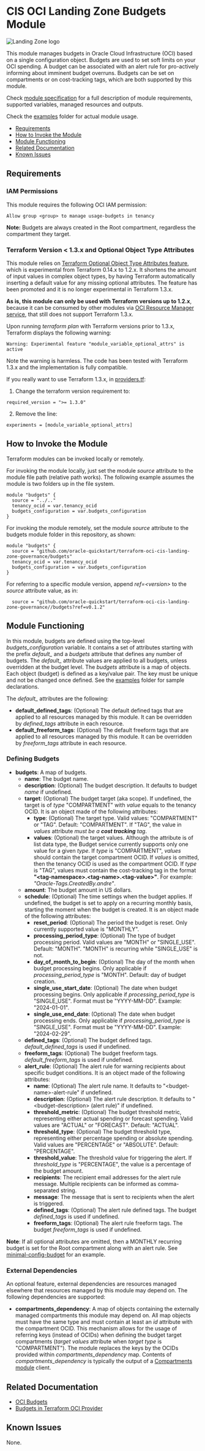# CIS OCI Landing Zone Budgets Module

![Landing Zone logo](../landing_zone_300.png)

This module manages budgets in Oracle Cloud Infrastructure (OCI) based on a single configuration object. Budgets are used to set soft limits on your OCI spending. A budget can be associated with an alert rule for pro-actively informing about imminent budget overruns. Budgets can be set on compartments or on cost-tracking tags, which are both supported by this module.

Check [module specification](./SPEC.md) for a full description of module requirements, supported variables, managed resources and outputs.

Check the [examples](./examples/) folder for actual module usage.

- [Requirements](#requirements)
- [How to Invoke the Module](#invoke)
- [Module Functioning](#functioning)
- [Related Documentation](#related)
- [Known Issues](#issues)

## <a name="requirements">Requirements</a>
### IAM Permissions

This module requires the following OCI IAM permission:

```
Allow group <group> to manage usage-budgets in tenancy
```

**Note:** Budgets are always created in the Root compartment, regardless the compartment they target.

### Terraform Version < 1.3.x and Optional Object Type Attributes
This module relies on [Terraform Optional Object Type Attributes feature](https://developer.hashicorp.com/terraform/language/expressions/type-constraints#optional-object-type-attributes), which is experimental from Terraform 0.14.x to 1.2.x. It shortens the amount of input values in complex object types, by having Terraform automatically inserting a default value for any missing optional attributes. The feature has been promoted and it is no longer experimental in Terraform 1.3.x.

**As is, this module can only be used with Terraform versions up to 1.2.x**, because it can be consumed by other modules via [OCI Resource Manager service](https://docs.oracle.com/en-us/iaas/Content/ResourceManager/home.htm), that still does not support Terraform 1.3.x.

Upon running *terraform plan* with Terraform versions prior to 1.3.x, Terraform displays the following warning:
```
Warning: Experimental feature "module_variable_optional_attrs" is active
```

Note the warning is harmless. The code has been tested with Terraform 1.3.x and the implementation is fully compatible.

If you really want to use Terraform 1.3.x, in [providers.tf](./providers.tf):
1. Change the terraform version requirement to:
```
required_version = ">= 1.3.0"
```
2. Remove the line:
```
experiments = [module_variable_optional_attrs]
```
## <a name="invoke">How to Invoke the Module</a>

Terraform modules can be invoked locally or remotely.

For invoking the module locally, just set the module *source* attribute to the module file path (relative path works). The following example assumes the module is two folders up in the file system.
```
module "budgets" {
  source = "../.."
  tenancy_ocid = var.tenancy_ocid
  budgets_configuration = var.budgets_configuration
}
```

For invoking the module remotely, set the module *source* attribute to the budgets module folder in this repository, as shown:
```
module "budgets" {
  source = "github.com/oracle-quickstart/terraform-oci-cis-landing-zone-governance/budgets"
  tenancy_ocid = var.tenancy_ocid
  budgets_configuration = var.budgets_configuration
}
```
For referring to a specific module version, append *ref=\<version\>* to the *source* attribute value, as in:
```
  source = "github.com/oracle-quickstart/terraform-oci-cis-landing-zone-governance//budgets?ref=v0.1.2"
```

## <a name="functioning">Module Functioning</a>

In this module, budgets are defined using the top-level *budgets_configuration* variable. It contains a set of attributes starting with the prefix *default_* and a *budgets* attribute that defines any number of budgets. The *default_* attribute values are applied to all budgets, unless overridden at the budget level. The *budgets* attribute is a map of objects. Each object (budget) is defined as a key/value pair. The key must be unique and not be changed once defined. See the [examples](./examples/) folder for sample declarations.

The *default_* attributes are the following:

- **default_defined_tags**: (Optional) The default defined tags that are applied to all resources managed by this module. It can be overridden by *defined_tags* attribute in each resource.
- **default_freeform_tags**: (Optional) The default freeform tags that are applied to all resources managed by this module. It can be overridden by *freeform_tags* attribute in each resource.

### Defining Budgets
- **budgets**: A map of budgets.
  - **name**: The budget name.
  - **description**: (Optional) The budget description. It defaults to budget *name* if undefined.
  - **target**: (Optional) The budget target (aka scope). If undefined, the target is of *type* "COMPARTMENT" with *value* equals to the tenancy OCID. It is an object made of the following attributes:
    - **type**: (Optional) The target type. Valid values: "COMPARTMENT" or "TAG". Default: "COMPARTMENT". If "TAG", the value in *values* attribute *must be a **cost tracking** tag*.
    - **values**: (Optional) the target values. Although the attribute is of list data type, the Budget service currently supports only one value for a given *type*. If *type* is "COMPARTMENT", *values* should contain the target compartment OCID. If *values* is omitted, then the tenancy OCID is used as the compartment OCID. If *type* is "TAG", values must contain the cost-tracking tag in the format **"\<tag-namespace\>.\<tag-name\>.\<tag-value\>"**. For example: *"Oracle-Tags.CreatedBy.andre"*.
  - **amount**: The budget amount in US dollars.
  - **schedule**: (Optional) The time settings when the budget applies. If undefined, the budget is set to apply on a recurring monthly basis, starting the moment when the budget is created. It is an object made of the following attributes:
    - **reset_period**: (Optional) The period the budget is reset. Only currently supported value is "MONTHLY".
    - **processing_period_type**: (Optional) The type of budget processing period. Valid values are "MONTH" or "SINGLE_USE". Default: "MONTH". "MONTH" is recurring while "SINGLE_USE" is not.
    - **day_of_month_to_begin**: (Optional) The day of the month when budget processing begins. Only applicable if *processing_period_type* is "MONTH". Default: day of budget creation.
    - **single_use_start_date**: (Optional) The date when budget processing begins. Only applicable if *processing_period_type* is "SINGLE_USE". Format must be "YYYY-MM-DD". Example: "2024-01-01".
    - **single_use_end_date**: (Optional) The date when budget processing ends. Only applicable if *processing_period_type* is "SINGLE_USE". Format must be "YYYY-MM-DD". Example: "2024-02-29".
  - **defined_tags**: (Optional) The budget defined tags. *default_defined_tags* is used if undefined.
  - **freeform_tags**: (Optional) The budget freeform tags. *default_freeform_tags* is used if undefined.
  - **alert_rule**: (Optional) The alert rule for warning recipients about specific budget conditions. It is an object made of the following attributes:
    - **name**: (Optional) The alert rule name. It defaults to "\<budget-name\>-alert-rule" if undefined.
    - **description**: (Optional) The alert rule description. It defaults to "\<budget-description\> (alert rule)" if undefined.
    - **threshold_metric**: (Optional) The budget threshold metric, representing either actual spending or forecast spending. Valid values are "ACTUAL" or "FORECAST". Default: "ACTUAL".
    - **threshold_type**: (Optional) The budget threshold type, representing either percentage spending or absolute spending.  Valid values are "PERCENTAGE" or "ABSOLUTE". Default: "PERCENTAGE".
    - **threshold_value**: The threshold value for triggering the alert. If *threshold_type* is "PERCENTAGE", the value is a percentage of the budget amount.
    - **recipients**: The recipient email addresses for the alert rule message. Multiple recipients can be informed as comma-separated string.
    - **message**: The message that is sent to recipients when the alert is triggered.
    - **defined_tags**: (Optional) The alert rule defined tags. The budget *defined_tags* is used if undefined.
    - **freeform_tags**: (Optional) The alert rule freeform tags. The budget *freeform_tags* is used if undefined.

**Note**: If all optional attributes are omitted, then a MONTHLY recurring budget is set for the Root compartment along with an alert rule. See [minimal-config-budget](./examples/minimal-config-budget/) for an example.

### <a name="extdep">External Dependencies</a>

An optional feature, external dependencies are resources managed elsewhere that resources managed by this module may depend on. The following dependencies are supported:

- **compartments_dependency**: A map of objects containing the externally managed compartments this module may depend on. All map objects must have the same type and must contain at least an *id* attribute with the compartment OCID. This mechanism allows for the usage of referring keys (instead of OCIDs) when defining the budget target compartments (*target* *values* attribute when *target* *type* is "COMPARTMENT"). The module replaces the keys by the OCIDs provided within *compartments_dependency* map. Contents of *compartments_dependency* is typically the output of a [Compartments module](../compartments/) client.

## <a name="related">Related Documentation</a>
- [OCI Budgets](https://docs.oracle.com/en-us/iaas/Content/Billing/Concepts/budgetsoverview.htm)
- [Budgets in Terraform OCI Provider](https://registry.terraform.io/providers/oracle/oci/latest/docs/resources/budget_budget)

## <a name="issues">Known Issues</a>
None.
